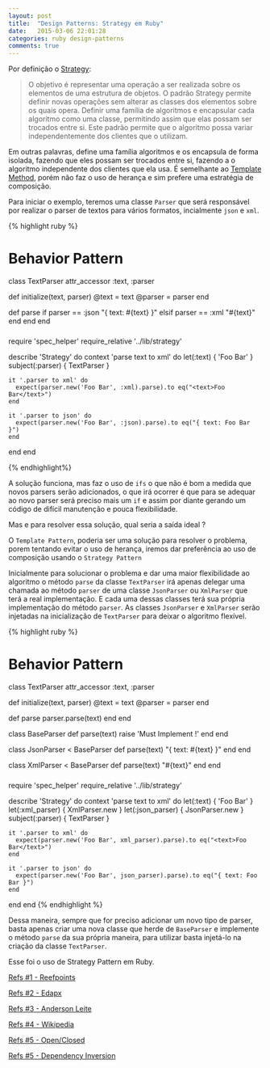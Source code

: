 ```yaml
---
layout: post
title:  "Design Patterns: Strategy em Ruby"
date:   2015-03-06 22:01:28
categories: ruby design-patterns
comments: true
---
```


Por definição o [Strategy](http://pt.wikipedia.org/wiki/Strategy):

> O objetivo é representar uma operação a ser realizada sobre os elementos de uma estrutura de objetos. O padrão Strategy permite definir novas operações sem alterar as classes dos elementos sobre os quais opera. Definir uma família de algoritmos e encapsular cada algoritmo como uma classe, permitindo assim que elas possam ser trocados entre si. Este padrão permite que o algoritmo possa variar independentemente dos clientes que o utilizam.

Em outras palavras, define uma família algoritmos e os encapsula de forma isolada, fazendo que eles possam ser trocados entre si, fazendo a o algoritmo independente dos clientes que ela usa. É semelhante ao [Template Method](http://lccezinha.github.io/ruby/design-patters/2015/03/03/template-method-em-ruby.html), porém não faz o uso de herança e sim prefere uma estratégia de composição.

Para iniciar o exemplo, teremos uma classe `Parser` que será responsável por realizar o parser de textos para vários formatos, incialmente `json` e `xml`.

{% highlight ruby %}
# Behavior Pattern

class TextParser
  attr_accessor :text, :parser

  def initialize(text, parser)
    @text   = text
    @parser = parser
  end

  def parse
    if parser == :json
      "{ text: #{text} }"
    elsif parser == :xml
      "<text>#{text}</text>"
    end
  end
end

###

require 'spec_helper'
require_relative '../lib/strategy'

describe 'Strategy' do
  context 'parse text to xml' do
    let(:text) { 'Foo Bar' }
    subject(:parser) { TextParser }

    it '.parser to xml' do
      expect(parser.new('Foo Bar', :xml).parse).to eq("<text>Foo Bar</text>")
    end

    it '.parser to json' do
      expect(parser.new('Foo Bar', :json).parse).to eq("{ text: Foo Bar }")
    end
  end
end

{% endhighlight%}

A solução funciona, mas faz o uso de `ifs` o que não é bom a medida que novos parsers serão adicionados, o que irá ocorrer é que para se adequar ao novo parser será preciso mais um `if` e assim por diante gerando um código de difícil manutenção e pouca flexibilidade.

Mas e para resolver essa solução, qual seria a saída ideal ?

O `Template Pattern`, poderia ser uma solução para resolver o problema, porem tentando evitar o uso de herança, iremos dar preferência ao uso de composição usando o `Strategy Pattern`

Inicialmente para solucionar o problema e dar uma maior flexibilidade ao algoritmo o método `parse` da classe `TextParser` irá apenas delegar uma chamada ao método `parser` de uma classe `JsonParser` ou `XmlParser` que terá a real implementação. E cada uma dessas classes terá sua própria implementação do método `parser`. As classes `JsonParser` e `XmlParser` serão injetadas na inicialização de `TextParser` para deixar o algoritmo flexível.

{% highlight ruby %}
# Behavior Pattern

class TextParser
  attr_accessor :text, :parser

  def initialize(text, parser)
    @text   = text
    @parser = parser
  end

  def parse
    parser.parse(text)
  end
end

class BaseParser
  def parse(text)
    raise 'Must Implement !'
  end
end

class JsonParser < BaseParser
  def parse(text)
    "{ text: #{text} }"
  end
end

class XmlParser < BaseParser
  def parse(text)
    "<text>#{text}</text>"
  end
end

###

require 'spec_helper'
require_relative '../lib/strategy'

describe 'Strategy' do
  context 'parse text to xml' do
    let(:text) { 'Foo Bar' }
    let(:xml_parser) { XmlParser.new }
    let(:json_parser) { JsonParser.new }
    subject(:parser) { TextParser }

    it '.parser to xml' do
      expect(parser.new('Foo Bar', xml_parser).parse).to eq("<text>Foo Bar</text>")
    end

    it '.parser to json' do
      expect(parser.new('Foo Bar', json_parser).parse).to eq("{ text: Foo Bar }")
    end
  end
end
{% endhighlight %}

Dessa maneira, sempre que for preciso adicionar um novo tipo de parser, basta apenas criar uma nova classe que herde de `BaseParser` e implemente o método `parse` da sua própria maneira, para utilizar basta injetá-lo na criação da classe `TextParser`.

Esse foi o uso de Strategy Pattern em Ruby.

[Refs #1 - Reefpoints](http://reefpoints.dockyard.com/2013/07/25/design-patterns-strategy-pattern.html)

[Refs #2 - Edapx](http://edapx.com/2013/11/27/strategy-pattern/)

[Refs #3 - Anderson Leite](https://andersonleiteblog.wordpress.com/2009/10/22/design-patterns-template-method-e-strategy-em-ruby/)

[Refs #4 - Wikipedia](http://pt.wikipedia.org/wiki/Strategy)

[Refs #5 - Open/Closed](https://robots.thoughtbot.com/back-to-basics-solid)

[Refs #5 - Dependency Inversion](https://robots.thoughtbot.com/back-to-basics-solid)


